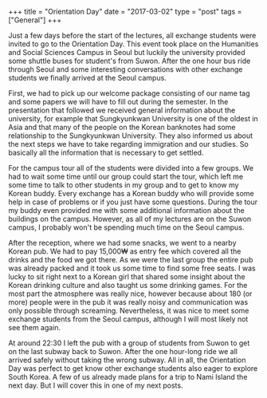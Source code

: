 +++
title = "Orientation Day"
date = "2017-03-02"
type = "post"
tags = ["General"]
+++

Just a few days before the start of the lectures, all exchange students were invited to go to the Orientation Day. This event took place on the Humanities and Social Sciences Campus in Seoul but luckily the university provided some shuttle buses for student's from Suwon. After the one hour bus ride through Seoul and some interesting conversations with other exchange students we finally arrived at the Seoul campus.

First, we had to pick up our welcome package consisting of our name tag and some papers we will have to fill out during the semester. In the presentation that followed we received general information about the university, for example that Sungkyunkwan University is one of the oldest in Asia and that many of the people on the Korean banknotes had some relationship to the Sungkyunkwan University. They also informed us about the next steps we have to take regarding immigration and our studies. So basically all the information that is necessary to get settled.

For the campus tour all of the students were divided into a few groups. We had to wait some time until our group could start the tour, which left me some time to talk to other students in my group and to get to know my Korean buddy. Every exchange has a Korean buddy who will provide some help in case of problems or if you just have some questions. During the tour my buddy even provided me with some additional information about the buildings on the campus. However, as all of my lectures are on the Suwon campus, I probably won't be spending much time on the Seoul campus.

After the reception, where we had some snacks, we went to a nearby Korean pub. We had to pay 15,000₩ as entry fee which covered all the drinks and the food we got there. As we were the last group the entire pub was already packed and it took us some time to find some free seats. I was lucky to sit right next to a Korean girl that shared some insight about the Korean drinking culture and also taught us some drinking games. For the most part the atmosphere was really nice, however because about 180 (or more) people were in the pub it was really noisy and communication was only possible through screaming. Nevertheless, it was nice to meet some exchange students from the Seoul campus, although I will most likely not see them again.

At around 22:30 I left the pub with a group of students from Suwon to get on the last subway back to Suwon. After the one hour-long ride we all arrived safely without taking the wrong subway. All in all, the Orientation Day was perfect to get know other exchange students also eager to explore South Korea. A few of us already made plans for a trip to Nami Island the next day. But I will cover this in one of my next posts.
